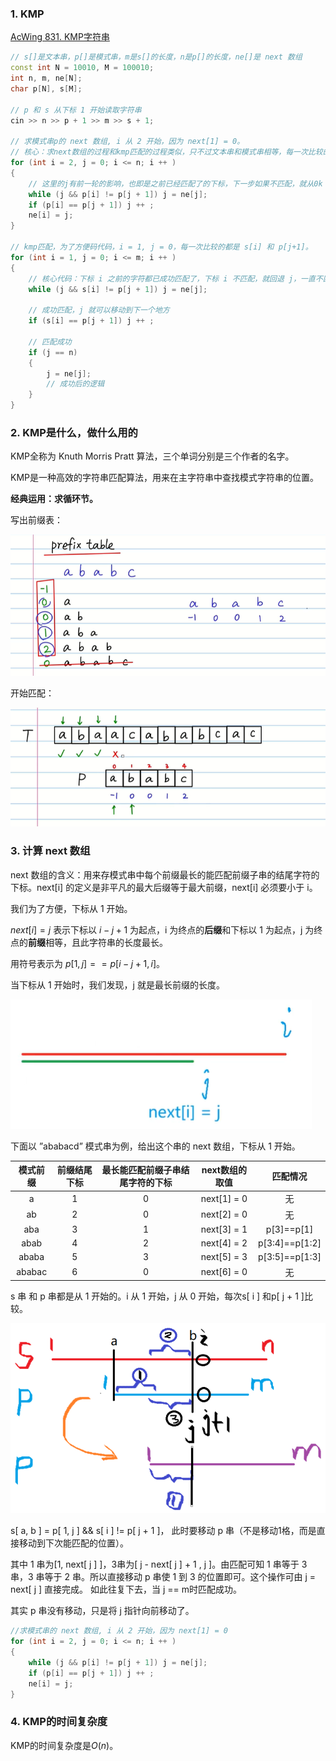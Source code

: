 ### 1. KMP

[AcWing 831. KMP字符串](https://www.acwing.com/problem/content/833/)

```cpp
// s[]是文本串，p[]是模式串，m是s[]的长度，n是p[]的长度，ne[]是 next 数组
const int N = 10010, M = 100010;
int n, m, ne[N];
char p[N], s[M];

// p 和 s 从下标 1 开始读取字符串
cin >> n >> p + 1 >> m >> s + 1; 

// 求模式串p的 next 数组, i 从 2 开始，因为 next[1] = 0。
// 核心：求next数组的过程和kmp匹配的过程类似，只不过文本串和模式串相等，每一次比较的都是 p[i] 和 p[j+1]。
for (int i = 2, j = 0; i <= n; i ++ )
{
    // 这里的j有前一轮的影响，也即是之前已经匹配了的下标，下一步如果不匹配，就从0k
    while (j && p[i] != p[j + 1]) j = ne[j];
    if (p[i] == p[j + 1]) j ++ ;
    ne[i] = j;
}

// kmp匹配，为了方便码代码，i = 1, j = 0，每一次比较的都是 s[i] 和 p[j+1]。
for (int i = 1, j = 0; i <= m; i ++ )
{
    // 核心代码：下标 i 之前的字符都已成功匹配了，下标 i 不匹配，就回退 j，一直不匹配就一直回退到 j = 0，开始重新匹配。
    while (j && s[i] != p[j + 1]) j = ne[j];
    
    // 成功匹配，j 就可以移动到下一个地方
    if (s[i] == p[j + 1]) j ++ ;
    
    // 匹配成功
    if (j == n)
    {
        j = ne[j];
        // 成功后的逻辑
    }
}
```

### 2. KMP是什么，做什么用的

KMP全称为 Knuth Morris Pratt 算法，三个单词分别是三个作者的名字。

KMP是一种高效的字符串匹配算法，用来在主字符串中查找模式字符串的位置。

**经典运用：求循环节。**

写出前缀表：

![image-20201010233431592](assets/image-20201010233431592-1619331584112.png)

开始匹配：

![image-20201010233621492](assets/image-20201010233621492-1619331584112.png)

### 3. 计算 next 数组

next 数组的含义：用来存模式串中每个前缀最长的能匹配前缀子串的结尾字符的下标。next[i] 的定义是非平凡的最大后缀等于最大前缀，next[i] 必须要小于 i。

我们为了方便，下标从 1 开始。 

$next[i] = j$ 表示下标以 $i-j+1$ 为起点，i 为终点的**后缀**和下标以 1 为起点，j 为终点的**前缀**相等，且此字符串的长度最长。

用符号表示为 $p[1 , j] == p[i-j+1 , i]$。

当下标从 1 开始时，我们发现，j 就是最长前缀的长度。

![image-20210122121658655](assets/image-20210122121658655.png)

下面以 ”ababacd” 模式串为例，给出这个串的 next 数组，下标从 1 开始。

| 模式前缀 | 前缀结尾下标 | 最长能匹配前缀子串结尾字符的下标 | next数组的取值 |    匹配情况     |
| :------: | :----------: | :------------------------------: | :------------: | :-------------: |
|    a     |      1       |                0                 |  next[1] = 0   |       无        |
|    ab    |      2       |                0                 |  next[2] = 0   |       无        |
|   aba    |      3       |                1                 |  next[3] = 1   |   p[3]==p[1]    |
|   abab   |      4       |                2                 |  next[4] = 2   | p[3:4]\==p[1:2] |
|  ababa   |      5       |                3                 |  next[5] = 3   | p[3:5]==p[1:3]  |
|  ababac  |      6       |                0                 |  next[6] = 0   |       无        |

s 串 和 p 串都是从 1 开始的。i  从 1 开始，j 从 0 开始，每次s[ i ] 和p[ j + 1 ]比较。

<img src="assets/image-20210123211157165.png" alt="image-20210123211157165" style="zoom:67%;" />

s[ a, b ] = p[ 1, j ]  &&  s[ i ] != p[ j + 1 ]， 此时要移动 p 串（不是移动1格，而是直接移动到下次能匹配的位置）。

其中 1 串为[1, next[ j ] ]，3串为[ j - next[ j ] + 1 , j ]。由匹配可知 1 串等于 3 串，3 串等于 2 串。所以直接移动 p 串使 1 到 3 的位置即可。这个操作可由 j = next[ j ] 直接完成。 如此往复下去，当 j == m时匹配成功。

其实 p 串没有移动，只是将 j 指针向前移动了。

```cpp
//求模式串的 next 数组, i 从 2 开始，因为 next[1] = 0
for (int i = 2, j = 0; i <= n; i ++ )
{
    while (j && p[i] != p[j + 1]) j = ne[j];
    if (p[i] == p[j + 1]) j ++ ;
    ne[i] = j;
}
```


### 4. KMP的时间复杂度

KMP的时间复杂度是$O(n)$。